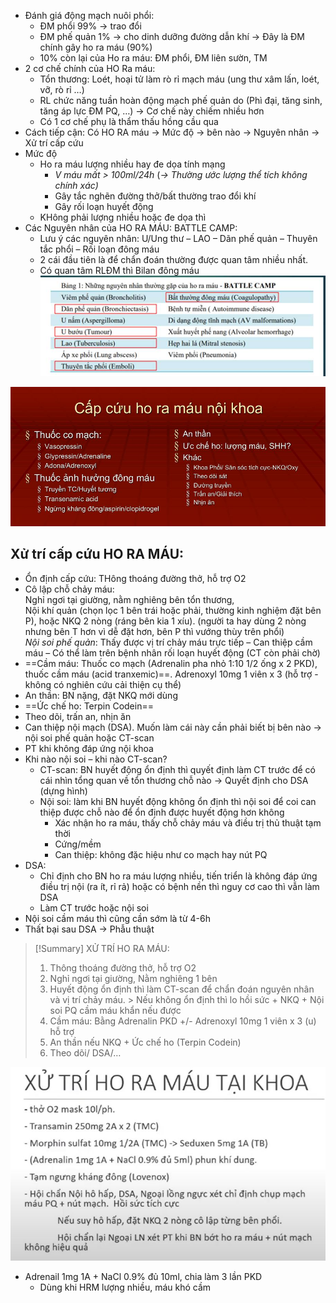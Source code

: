 - Đánh giá động mạch nuôi phổi:
	- ĐM phổi 99% -> trao đổi
	- ĐM phế quản  1% -> cho dinh dưỡng đường dẫn khí
	  -> Đây là ĐM chính gây ho ra máu (90%)
	- 10% còn lại của Ho ra máu: ĐM phổi, ĐM liên sườn, TM
- 2 cơ chế chính của HO Ra máu:
	- Tổn thương: Loét, hoại tử làm rò rỉ mạch máu (ung thư xâm lấn, loét, vỡ, rò rỉ …)
	- RL chức năng tuần hoàn động mạch phế quản do (Phì đại, tăng sinh, tăng áp lực ĐM PQ, …) -> Cơ chế này chiếm nhiều hơn
	- Có 1 cơ chế phụ là thẩm thấu hồng cầu qua
- Cách tiếp cận: Có HO RA máu -> Mức độ -> bên nào -> Nguyên nhân -> Xử trí cấp cứu
- Mức độ
	- Ho ra máu lượng nhiều hay đe dọa tính mạng
		- _V máu mất > 100ml/24h_ (_-> Thường ước lượng thể tích không chính xác)_
		- Gây tắc nghẽn đường thở/bất thường trao đổi khí
		- Gây rối loạn huyết động
	- KHông phải lượng nhiều hoặc đe dọa thì
- Các Nguyên nhân của HO RA MÁU: BATTLE CAMP:
	- Lưu ý các nguyên nhân: U/Ung thư – LAO – Dãn phế quản – Thuyên tắc phổi – Rối loạn đông máu
	- 2 cái đầu tiên là để chẩn đoán thường được quan tâm nhiều nhất.
	- Có quan tâm RLĐM thì Bilan đông máu
![Buổi 5-Hệ Hô hấp (Nội)-1687359268008.jpeg](../../../../200%20Files/image/image/Bu%E1%BB%95i%205-H%E1%BB%87%20H%C3%B4%20h%E1%BA%A5p%20(N%E1%BB%99i)-1687359268008.jpeg)

![HO RA MÁU - BM Nội-1712680141974.jpeg](../../../../../200%20FILES/201%20Image/image/HO%20RA%20M%C3%81U%20-%20BM%20N%E1%BB%99i-1712680141974.jpeg)

## Xử trí cấp cứu HO RA MÁU:
- Ổn định cấp cứu: THông thoáng đường thở, hỗ trợ O2
- Cô lập chỗ chảy máu:  
Nghỉ ngơi tại giường, nằm nghiêng bên tổn thương,  
Nội khí quản (chọn lọc 1 bên trái hoặc phải, thường kinh nghiệm đặt bên P), hoặc NKQ 2 nòng (ráng bên kia 1 xíu). (người ta hay dùng 2 nòng nhưng bên T hơn vì dễ đặt hơn, bên P thì vướng thùy trên phổi)  
_Nội soi phế quản_: Thấy được vị trí chảy máu trực tiếp – Can thiệp cầm máu – Có thể làm trên bệnh nhân rối loạn huyết động (CT còn phải chờ)
- ==Cầm máu: Thuốc co mạch (Adrenalin pha nhỏ 1:10 1/2 ống x 2 PKD), thuốc cầm máu (acid tranxemic)==. Adrenoxyl 10mg 1 viên x 3 (hỗ trợ - không có nghiên cứu cải thiện cụ thể)
- An thần: BN nặng, đặt NKQ mới dùng
- ==Ức chế ho: Terpin Codein==
- Theo dõi, trấn an, nhịn ăn
- Can thiệp nội mạch (DSA). Muốn làm cái này cần phải biết bị bên nào -> nội soi phế quản hoặc CT-scan
- PT khi không đáp ứng nội khoa
- Khi nào nội soi – khi nào CT-scan?
	- CT-scan: BN huyết động ổn định thì quyết định làm CT trước để có cái nhìn tổng quan về tổn thương chỗ nào -> Quyết định cho DSA (dựng hình)
	- Nội soi: làm khi BN huyết động không ổn định thì nội soi để coi can thiệp được chỗ nào để ổn định được huyết động hơn không
		- Xác nhận ho ra máu, thấy chỗ chảy máu và điều trị thủ thuật tạm thời
		- Cứng/mềm
		- Can thiệp: không đặc hiệu như co mạch hay nút PQ
- DSA:
	- Chỉ định cho BN ho ra máu lượng nhiều, tiến triển là không đáp ứng điều trị nội (ra ít, rỉ rả) hoặc có bệnh nền thì nguy cơ cao thì vẫn làm DSA
	- Làm CT trước hoặc nội soi
- Nội soi cầm máu thì cũng cần sớm là từ 4-6h
- Thất bại sau DSA -> Phẫu thuật

> [!Summary] XỬ TRÍ HO RA MÁU:
>  1. Thông thoáng đường thở, hỗ trợ O2
>  2. Nghỉ ngơi tại giường, Nằm nghiêng 1 bên
>  3. Huyết động ổn định thì làm CT-scan để chẩn đoán nguyên nhân và vị trí chảy máu.
    > Nếu không ổn định thì lo hồi sức + NKQ + Nội soi PQ cầm máu khẩn nếu được
>  4. Cầm máu: Bằng Adrenalin PKD +/- Adrenoxyl 10mg 1 viên x 3 (u) hỗ trợ
>  5. An thần nếu NKQ + Ức chế ho (Terpin Codein)
>  6. Theo dõi/ DSA/…

![HO RA MÁU - BM Nội-1712681236459.jpeg](../../../../../200%20FILES/201%20Image/image/HO%20RA%20M%C3%81U%20-%20BM%20N%E1%BB%99i-1712681236459.jpeg)
- Adrenail 1mg 1A + NaCl 0.9% đủ 10ml, chia làm 3 lần PKD
	- Dùng khi HRM lượng nhiều, máu khó cầm